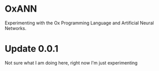 # OxANN
Experimenting with the Ox Programming Language and Artificial Neural Networks.


# Update 0.0.1
Not sure what I am doing here, right now I'm just experimenting